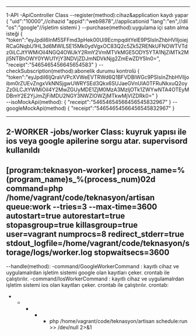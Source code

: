 *************************************************************************************************
1-API
-ApiController Class
--register(method):cihaz&application kaydı yapar
	{
	"uid":"10000",//cihazid
	"appid":"web9878",//applicationid
	"lang":"en",//dil
	"os":"google"//işletim sistemi
	}
--purchase(method):uygulama içi satın alma isteği
	{	"token":"eyJpdiI6InM5SFFmd3pHek00Ui9EcmpqditYelE9PSIsInZhbHVlIjoiejRCaGNqbU1HL3d6MWlLSE15Mk0ydVgxOC83Q2c5Zk5ZRENkUFNOWTVTdz0iLCJtYWMiOiI4NGQ4OWJkY2RmY2VmMTVkMGE5ODY5YTA1NjZiMTk2MjI5NTBhOWY0YWU1YjY3NDVjZDJmNDVkNjg2ZmEwZDY5In0=",
		"receipt":"5465465456645654583"
	}
--checkSubscription(method):abonelik durumu kontrolü
	{	"token":"eyJpdiI6IjQraVVPcXVWeEVTRWd6Q1BFVDBlWGc9PSIsInZhbHVlIjoibm0rZUEvZngxVkNNSjgwUWRYSEd3Qkx6SUJaeGVnUlA0TFRuNkxuQ2oyZz0iLCJtYWMiOiI4Y2MwZGUyMDE1ZjM0MzA3MzljOTk1ZWYwNTA4OTEyMDBmY2E2YjJmZjFiMDU2NGY3NWZlOWZjMTkwMjVlZDRk0="
	}	
--isoMockApi(method):
{
	"receipt":"54654654566456545832967"
}
--googleMockApi(method)
{
	"receipt":"54654654566456545832967"
}
************************************************************************************************
2-WORKER
-jobs/worker Class: kuyruk yapısı ile ios veya google apilerine sorgu atar. 
supervisord kullanıldı
-------------------------------------------------------------------------------
[program:teknasyon-worker]
process_name=%(program_name)s_%(process_num)02d
command=php /home/vagrant/code/teknasyon/artisan queue:work --tries=3 --max-time=3600
autostart=true
autorestart=true
stopasgroup=true
killasgroup=true
user=vagrant
numprocs=8
redirect_stderr=true
stdout_logfile=/home/vagrant/code/teknasyon/storage/logs/worker.log
stopwaitsecs=3600
-------------------------------------------------------------

--handle(method):
-command/GoogleWorkerCommand : kayıtlı cihaz ve uygulamalrdan işletim sistemi google olan kayıtları çeker. crontab ile çalıştırılır.
-command/IosWorkerCommand : kayıtlı cihaz ve uygulamalrdan işletim sistemi ios olan kayıtları çeker. crontab ile çalıştırılır.
crontab:
* * * * * php /home/vagrant/code/teknasyon/artisan schedule:run >> /dev/null 2>&1
